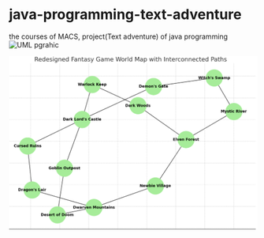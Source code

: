 # java-programming-text-adventure
the courses of MACS, project(Text adventure) of java programming
![UML pgrahic](https://picture-zjy.oss-cn-beijing.aliyuncs.com/Text%20Adventure%20UML.drawio%20%282%29.png)


![GAME_MAP](https://github.com/J1anYi/java-programming-text-adventure/blob/main/game_map.png)

